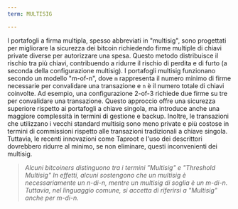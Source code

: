 ```yaml
---
term: MULTISIG

---
```

I portafogli a firma multipla, spesso abbreviati in "multisig", sono progettati per migliorare la sicurezza dei bitcoin richiedendo firme multiple di chiavi private diverse per autorizzare una spesa. Questo metodo distribuisce il rischio tra più chiavi, contribuendo a ridurre il rischio di perdita e di furto (a seconda della configurazione multisig). I portafogli multisig funzionano secondo un modello "m-of-n", dove `m` rappresenta il numero minimo di firme necessarie per convalidare una transazione e `n` è il numero totale di chiavi coinvolte. Ad esempio, una configurazione 2-of-3 richiede due firme su tre per convalidare una transazione. Questo approccio offre una sicurezza superiore rispetto ai portafogli a chiave singola, ma introduce anche una maggiore complessità in termini di gestione e backup. Inoltre, le transazioni che utilizzano i vecchi standard multisig sono meno private e più costose in termini di commissioni rispetto alle transazioni tradizionali a chiave singola. Tuttavia, le recenti innovazioni come Taproot e l'uso dei descrittori dovrebbero ridurre al minimo, se non eliminare, questi inconvenienti dei multisig.

> *Alcuni bitcoiners distinguono tra i termini "Multisig" e "Threshold Multisig" In effetti, alcuni sostengono che un multisig è necessariamente un n-di-n, mentre un multisig di soglia è un m-di-n. Tuttavia, nel linguaggio comune, si accetta di riferirsi a "Multisig" anche per m-di-n.*